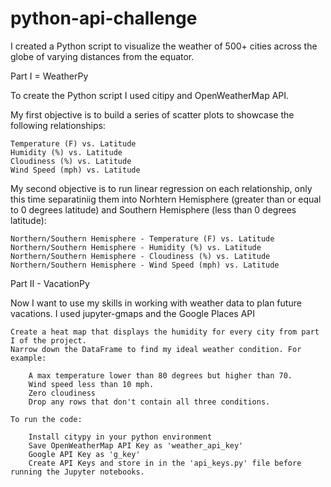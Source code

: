 # python-api-challenge

I created a Python script to visualize the weather of 500+ cities across the globe of varying distances from the equator.

Part I = WeatherPy

To create the Python script I used citipy and OpenWeatherMap API.

My first objective is to build a series of scatter plots to showcase the following relationships:

    Temperature (F) vs. Latitude
    Humidity (%) vs. Latitude
    Cloudiness (%) vs. Latitude
    Wind Speed (mph) vs. Latitude
    
My second objective is to run linear regression on each relationship, only this time separatiniig them into Norhtern Hemisphere (greater than or equal to 0 degrees latitude) and Southern Hemisphere (less than 0 degrees latitude):

    Northern/Southern Hemisphere - Temperature (F) vs. Latitude
    Northern/Southern Hemisphere - Humidity (%) vs. Latitude
    Northern/Southern Hemisphere - Cloudiness (%) vs. Latitude
    Northern/Southern Hemisphere - Wind Speed (mph) vs. Latitude
    
Part II - VacationPy

Now I want to use my skills in working with weather data to plan future vacations. I used jupyter-gmaps and the Google Places API

    Create a heat map that displays the humidity for every city from part I of the project.
    Narrow down the DataFrame to find my ideal weather condition. For example:
        
        A max temperature lower than 80 degrees but higher than 70.
        Wind speed less than 10 mph.
        Zero cloudiness
        Drop any rows that don't contain all three conditions.
        
    To run the code:
        
        Install citypy in your python environment
        Save OpenWeatherMap API Key as 'weather_api_key'
        Google API Key as 'g_key'
        Create API Keys and store in in the 'api_keys.py' file before running the Jupyter notebooks.
    